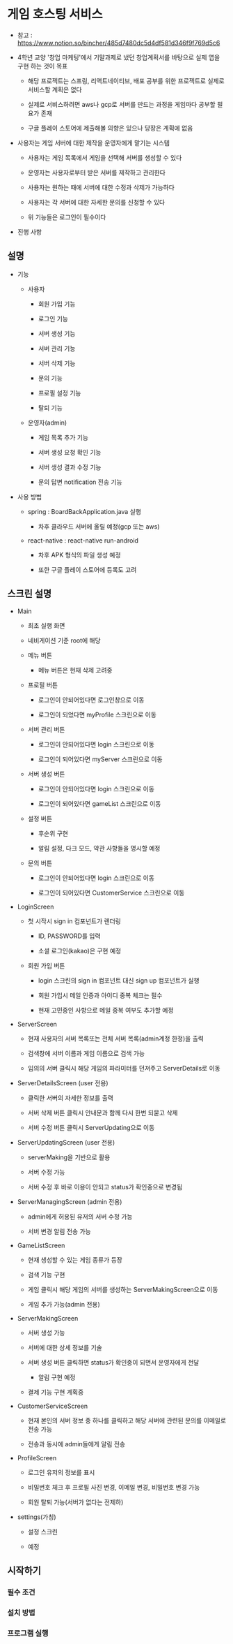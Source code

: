 # 게임 호스팅 서비스

- 참고 : https://www.notion.so/bincher/485d7480dc5d4df581d346f9f769d5c6

- 4학년 교양 '창업 마케팅'에서 기말과제로 냈던 창업계획서를 바탕으로 실제 앱을 구현 하는 것이 목표

    - 해당 프로젝트는 스프링, 리액트네이티브, 배포 공부를 위한 프로젝트로 실제로 서비스할 계획은 없다

    - 실제로 서비스하려면 aws나 gcp로 서버를 만드는 과정을 게임마다 공부할 필요가 존재

    - 구글 플레이 스토어에 제출해볼 의향은 있으나 당장은 계획에 없음

- 사용자는 게임 서버에 대한 제작을 운영자에게 맡기는 시스템

    - 사용자는 게임 목록에서 게임을 선택해 서버를 생성할 수 있다

    - 운영자는 사용자로부터 받은 서버를 제작하고 관리한다

    - 사용자는 원하는 때에 서버에 대한 수정과 삭제가 가능하다

    - 사용자는 각 서버에 대한 자세한 문의를 신청할 수 있다

    - 위 기능들은 로그인이 필수이다

- 진행 사항

## 설명

- 기능

    - 사용자

        - 회원 가입 기능

        - 로그인 기능

        - 서버 생성 기능

        - 서버 관리 기능

        - 서버 삭제 기능

        - 문의 기능

        - 프로필 설정 기능

        - 탈퇴 기능

    - 운영자(admin)

        - 게임 목록 추가 기능

        - 서버 생성 요청 확인 기능

        - 서버 생성 결과 수정 기능

        - 문의 답변 notification 전송 기능

- 사용 방법

    - spring : BoardBackApplication.java 실행

        - 차후 클라우드 서버에 올릴 예정(gcp 또는 aws)

    - react-native : react-native run-android

        - 차후 APK 형식의 파일 생성 예정

        - 또한 구글 플레이 스토어에 등록도 고려

## 스크린 설명

- Main

    - 최초 실행 화면

    - 네비게이션 기준 root에 해당

    - 메뉴 버튼

        - 메뉴 버튼은 현재 삭제 고려중

    - 프로필 버튼

        - 로그인이 안되어있다면 로그인창으로 이동
        
        - 로그인이 되었다면 myProfile 스크린으로 이동

    - 서버 관리 버튼

        - 로그인이 안되어있다면 login 스크린으로 이동

        - 로그인이 되어있다면 myServer 스크린으로 이동

    - 서버 생성 버튼

        - 로그인이 안되어있다면 login 스크린으로 이동

        - 로그인이 되어있다면 gameList 스크린으로 이동

    - 설정 버튼

        - 후순위 구현

        - 알림 설정, 다크 모드, 약관 사항들을 명시할 예정

    - 문의 버튼

        - 로그인이 안되어있다면 login 스크린으로 이동

        - 로그인이 되어있다면 CustomerService 스크린으로 이동

- LoginScreen

    - 첫 시작시 sign in 컴포넌트가 렌더링
        
        - ID, PASSWORD를 입력

        - 소셜 로그인(kakao)은 구현 예정

    - 회원 가입 버튼

        - login 스크린의 sign in 컴포넌트 대신 sign up 컴포넌트가 실행

        - 회원 가입시 메일 인증과 아이디 중복 체크는 필수

        - 현재 고민중인 사항으로 메일 중복 여부도 추가할 예정

- ServerScreen

    - 현재 사용자의 서버 목록또는 전체 서버 목록(admin계정 한정)을 출력

    - 검색창에 서버 이름과 게임 이름으로 검색 가능

    - 임의의 서버 클릭시 해당 게임의 파라미터를 던져주고 ServerDetails로 이동

- ServerDetailsScreen (user 전용)

    - 클릭한 서버의 자세한 정보를 출력

    - 서버 삭제 버튼 클릭시 안내문과 함께 다시 한번 되묻고 삭제

    - 서버 수정 버튼 클릭시 ServerUpdating으로 이동

- ServerUpdatingScreen (user 전용)

    - serverMaking을 기반으로 활용

    - 서버 수정 가능

    - 서버 수정 후 바로 이용이 안되고 status가 확인중으로 변경됨

- ServerManagingScreen (admin 전용)

    - admin에게 허용된 유저의 서버 수정 가능

    - 서버 변경 알림 전송 가능

- GameListScreen

    - 현재 생성할 수 있는 게임 종류가 등장

    - 검색 기능 구현

    - 게임 클릭시 해당 게임의 서버를 생성하는 ServerMakingScreen으로 이동

    - 게임 추가 가능(admin 전용)

- ServerMakingScreen
    
    - 서버 생성 가능

    - 서버에 대한 상세 정보를 기술

    - 서버 생성 버튼 클릭하면 status가 확인중이 되면서 운영자에게 전달

        - 알림 구현 예정

    - 결제 기능 구현 계획중

- CustomerServiceScreen

    - 현재 본인의 서버 정보 중 하나를 클릭하고 해당 서버에 관련된 문의를 이메일로 전송 가능

    - 전송과 동시에 admin들에게 알림 전송

- ProfileScreen

    - 로그인 유저의 정보를 표시

    - 비밀번호 체크 후 프로필 사진 변경, 이메일 변경, 비밀번호 변경 가능

    - 회원 탈퇴 가능(서버가 없다는 전제하)

- settings(가칭)

    - 설정 스크린

    - 예정

## 시작하기

### 필수 조건

### 설치 방법

### 프로그램 실행
